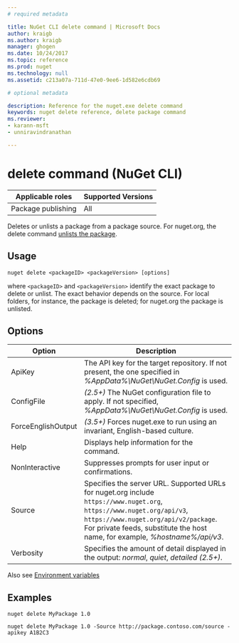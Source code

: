 ```yaml
---
# required metadata

title: NuGet CLI delete command | Microsoft Docs
author: kraigb
ms.author: kraigb
manager: ghogen
ms.date: 10/24/2017
ms.topic: reference
ms.prod: nuget
ms.technology: null
ms.assetid: c213a07a-711d-47e0-9ee6-1d582e6cdb69

# optional metadata

description: Reference for the nuget.exe delete command
keywords: nuget delete reference, delete package command
ms.reviewer:
- karann-msft
- unniravindranathan

---
```


# delete command (NuGet CLI)

| Applicable roles | Supported Versions |
| --- | --- |
| Package publishing | All |

Deletes or unlists a package from a package source. For nuget.org, the delete command [unlists the package](../policies/Deleting-Packages.md).

## Usage

```
nuget delete <packageID> <packageVersion> [options]
```

where `<packageID>` and `<packageVersion>` identify the exact package to delete or unlist. The exact behavior depends on the source. For local folders, for instance, the package is deleted; for nuget.org the package is unlisted.

## Options

| Option | Description |
| --- | --- |
| ApiKey | The API key for the target repository. If not present, the one specified in *%AppData%\NuGet\NuGet.Config* is used. |
| ConfigFile | *(2.5+)* The NuGet configuration file to apply. If not specified, *%AppData%\NuGet\NuGet.Config* is used. |
| ForceEnglishOutput | *(3.5+)* Forces nuget.exe to run using an invariant, English-based culture. |
| Help | Displays help information for the command. |
| NonInteractive | Suppresses prompts for user input or confirmations. |
| Source | Specifies the server URL. Supported URLs for nuget.org include `https://www.nuget.org`, `https://www.nuget.org/api/v3`, `https://www.nuget.org/api/v2/package`. For private feeds, substitute the host name, for example, *%hostname%/api/v3*. |
| Verbosity | Specifies the amount of detail displayed in the output: *normal*, *quiet*, *detailed (2.5+)*. |

Also see [Environment variables](cli-ref-environment-variables.md)

## Examples

```
nuget delete MyPackage 1.0

nuget delete MyPackage 1.0 -Source http://package.contoso.com/source -apikey A1B2C3
```
